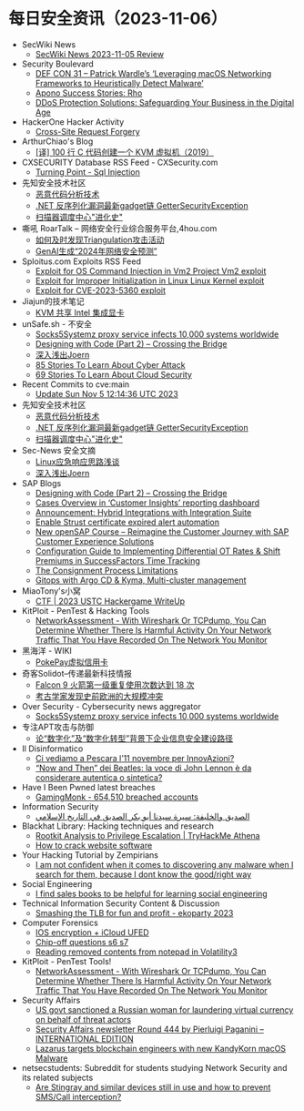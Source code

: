 # 每日安全资讯（2023-11-06）

- SecWiki News
  - [SecWiki News 2023-11-05 Review](http://www.sec-wiki.com/?2023-11-05)
- Security Boulevard
  - [DEF CON 31 – Patrick Wardle’s ‘Leveraging macOS Networking Frameworks to Heuristically Detect Malware’](https://securityboulevard.com/2023/11/def-con-31-patrick-wardles-leveraging-macos-networking-frameworks-to-heuristically-detect-malware/)
  - [Apono Success Stories: Rho](https://securityboulevard.com/2023/11/apono-success-stories-rho/)
  - [DDoS Protection Solutions: Safeguarding Your Business in the Digital Age](https://securityboulevard.com/2023/11/ddos-protection-solutions-safeguarding-your-business-in-the-digital-age/)
- HackerOne Hacker Activity
  - [Cross-Site Request Forgery](https://hackerone.com/reports/2041007)
- ArthurChiao's Blog
  - [[译] 100 行 C 代码创建一个 KVM 虚拟机（2019）](https://arthurchiao.github.io/blog/kvm-host-in-a-few-lines-of-code-zh/)
- CXSECURITY Database RSS Feed - CXSecurity.com
  - [Turning Point - Sql Injection](https://cxsecurity.com/issue/WLB-2023110006)
- 先知安全技术社区
  - [恶意代码分析技术](https://xz.aliyun.com/t/12979)
  - [.NET 反序列化漏洞最新gadget链 GetterSecurityException](https://xz.aliyun.com/t/12977)
  - [扫描器调度中心"进化史"](https://xz.aliyun.com/t/12976)
- 嘶吼 RoarTalk – 网络安全行业综合服务平台,4hou.com
  - [如何及时发现Triangulation攻击活动](https://www.4hou.com/posts/poW1)
  - [GenAI生成“2024年网络安全预测”](https://www.4hou.com/posts/1po3)
- Sploitus.com Exploits RSS Feed
  - [Exploit for OS Command Injection in Vm2 Project Vm2 exploit](https://sploitus.com/exploit?id=A873FDF8-67A1-5901-A026-A43BDAAF4376&utm_source=rss&utm_medium=rss)
  - [Exploit for Improper Initialization in Linux Linux Kernel exploit](https://sploitus.com/exploit?id=C77E4DCD-6F02-5B59-A70C-5632A7207285&utm_source=rss&utm_medium=rss)
  - [Exploit for CVE-2023-5360 exploit](https://sploitus.com/exploit?id=6443637C-D399-5B7B-A40E-B5C419B99F44&utm_source=rss&utm_medium=rss)
- Jiajun的技术笔记
  - [KVM 共享 Intel 集成显卡](https://jiajunhuang.com/articles/2023_11_05-kvm_windows_intel_gpu.md.html)
- unSafe.sh - 不安全
  - [Socks5Systemz proxy service infects 10,000 systems worldwide](https://buaq.net/go-194697.html)
  - [Designing with Code (Part 2) – Crossing the Bridge](https://buaq.net/go-194699.html)
  - [深入浅出Joern](https://buaq.net/go-194696.html)
  - [85 Stories To Learn About Cyber Attack](https://buaq.net/go-194719.html)
  - [69 Stories To Learn About Cloud Security](https://buaq.net/go-194720.html)
- Recent Commits to cve:main
  - [Update Sun Nov  5 12:14:36 UTC 2023](https://github.com/trickest/cve/commit/48ba8b02855bf80c2bbbcf204c769cae8f095931)
- 先知安全技术社区
  - [恶意代码分析技术](https://xz.aliyun.com/t/12979)
  - [.NET 反序列化漏洞最新gadget链 GetterSecurityException](https://xz.aliyun.com/t/12977)
  - [扫描器调度中心"进化史"](https://xz.aliyun.com/t/12976)
- Sec-News 安全文摘
  - [Linux应急响应思路浅谈](https://govuln.com/news/url/dNgy)
  - [深入浅出Joern](https://govuln.com/news/group/vn01/)
- SAP Blogs
  - [Designing with Code (Part 2) – Crossing the Bridge](https://blogs.sap.com/2023/11/05/designing-with-code-part-2-crossing-the-bridge/)
  - [Cases Overview in ‘Customer Insights’ reporting dashboard](https://blogs.sap.com/2023/11/05/cases-overview-in-customer-insights-reporting-dashboard/)
  - [Announcement: Hybrid Integrations with Integration Suite](https://blogs.sap.com/2023/11/05/announcement-hybrid-integrations-with-integration-suite/)
  - [Enable Strust certificate expired alert automation](https://blogs.sap.com/2023/11/05/enable-strust-certificate-expired-alert-automation/)
  - [New openSAP Course – Reimagine the Customer Journey with SAP Customer Experience Solutions](https://blogs.sap.com/2023/11/05/new-opensap-course-reimagine-the-customer-journey-with-sap-customer-experience-solutions/)
  - [Configuration Guide to Implementing Differential OT Rates & Shift Premiums in SuccessFactors Time Tracking](https://blogs.sap.com/2023/11/05/configuration-guide-to-implementing-differential-ot-rates-shift-premiums-in-successfactors-time-tracking/)
  - [The Consignment Process Limitations](https://blogs.sap.com/2023/11/05/the-consignment-process-limitations/)
  - [Gitops with Argo CD & Kyma, Multi-cluster management](https://blogs.sap.com/2023/11/05/gitops-with-argo-cd-kyma-multi-cluster-management/)
- MiaoTony's小窝
  - [CTF | 2023 USTC Hackergame WriteUp](https://miaotony.xyz/2023/11/05/CTF_2023Hackergame/)
- KitPloit - PenTest & Hacking Tools
  - [NetworkAssessment - With Wireshark Or TCPdump, You Can Determine Whether There Is Harmful Activity On Your Network Traffic That You Have Recorded On The Network You Monitor](http://www.kitploit.com/2023/11/networkassessment-with-wireshark-or.html)
- 黑海洋 - WIKI
  - [PokePay虚拟信用卡](https://blog.upx8.com/3891)
- 奇客Solidot–传递最新科技情报
  - [Falcon 9 火箭第一级重复使用次数达到 18 次](https://www.solidot.org/story?sid=76534)
  - [考古学家发现史前欧洲的大规模冲突](https://www.solidot.org/story?sid=76533)
- Over Security - Cybersecurity news aggregator
  - [Socks5Systemz proxy service infects 10,000 systems worldwide](https://www.bleepingcomputer.com/news/security/socks5systemz-proxy-service-infects-10-000-systems-worldwide/)
- 专注APT攻击与防御
  - [论“数字化”及“数字化转型”背景下企业信息安全建设路径](https://micropoor.blogspot.com/2023/11/blog-post.html)
- Il Disinformatico
  - [Ci vediamo a Pescara l’11 novembre per InnovAzioni?](http://attivissimo.blogspot.com/2023/11/ci-vediamo-pescara-l11-novembre-per.html)
  - [“Now and Then” dei Beatles: la voce di John Lennon è da considerare autentica o sintetica?](http://attivissimo.blogspot.com/2023/11/now-and-then-dei-beatles-la-voce-di.html)
- Have I Been Pwned latest breaches
  - [GamingMonk - 654,510 breached accounts](https://haveibeenpwned.com/PwnedWebsites#GamingMonk)
- Information Security
  - [الصديق والخليفة: سيرة سيدنا أبو بكر الصديق في التاريخ الإسلامي](https://www.reddit.com/r/Information_Security/comments/17onliw/الصديق_والخليفة_سيرة_سيدنا_أبو_بكر_الصديق_في/)
- Blackhat Library: Hacking techniques and research
  - [Rootkit Analysis to Privilege Escalation | TryHackMe Athena](https://www.reddit.com/r/blackhat/comments/17oat9u/rootkit_analysis_to_privilege_escalation/)
  - [How to crack website software](https://www.reddit.com/r/blackhat/comments/17ok3cc/how_to_crack_website_software/)
- Your Hacking Tutorial by Zempirians
  - [I am not confident when it comes to discovering any malware when I search for them, because I dont know the good/right way](https://www.reddit.com/r/HowToHack/comments/17oht9m/i_am_not_confident_when_it_comes_to_discovering/)
- Social Engineering
  - [I find sales books to be helpful for learning social engineering](https://www.reddit.com/r/SocialEngineering/comments/17o76z6/i_find_sales_books_to_be_helpful_for_learning/)
- Technical Information Security Content & Discussion
  - [Smashing the TLB for fun and profit - ekoparty 2023](https://www.reddit.com/r/netsec/comments/17o24gf/smashing_the_tlb_for_fun_and_profit_ekoparty_2023/)
- Computer Forensics
  - [IOS encryption + iCloud UFED](https://www.reddit.com/r/computerforensics/comments/17o8eq7/ios_encryption_icloud_ufed/)
  - [Chip-off questions s6 s7](https://www.reddit.com/r/computerforensics/comments/17obo9d/chipoff_questions_s6_s7/)
  - [Reading removed contents from notepad in Volatility3](https://www.reddit.com/r/computerforensics/comments/17o1fvw/reading_removed_contents_from_notepad_in/)
- KitPloit - PenTest Tools!
  - [NetworkAssessment - With Wireshark Or TCPdump, You Can Determine Whether There Is Harmful Activity On Your Network Traffic That You Have Recorded On The Network You Monitor](http://www.kitploit.com/2023/11/networkassessment-with-wireshark-or.html)
- Security Affairs
  - [US govt sanctioned a Russian woman for laundering virtual currency on behalf of threat actors](https://securityaffairs.com/153649/breaking-news/russian-woman-virtual-currency-money-laundering.html)
  - [Security Affairs newsletter Round 444 by Pierluigi Paganini – INTERNATIONAL EDITION](https://securityaffairs.com/153643/breaking-news/security-affairs-newsletter-round-444-by-pierluigi-paganini-international-edition.html)
  - [Lazarus targets blockchain engineers with new KandyKorn macOS Malware](https://securityaffairs.com/153622/hacking/lazarus-kandykorn-malware.html)
- netsecstudents: Subreddit for students studying Network Security and its related subjects
  - [Are Stingray and similar devices still in use and how to prevent SMS/Call interception?](https://www.reddit.com/r/netsecstudents/comments/17o297o/are_stingray_and_similar_devices_still_in_use_and/)
